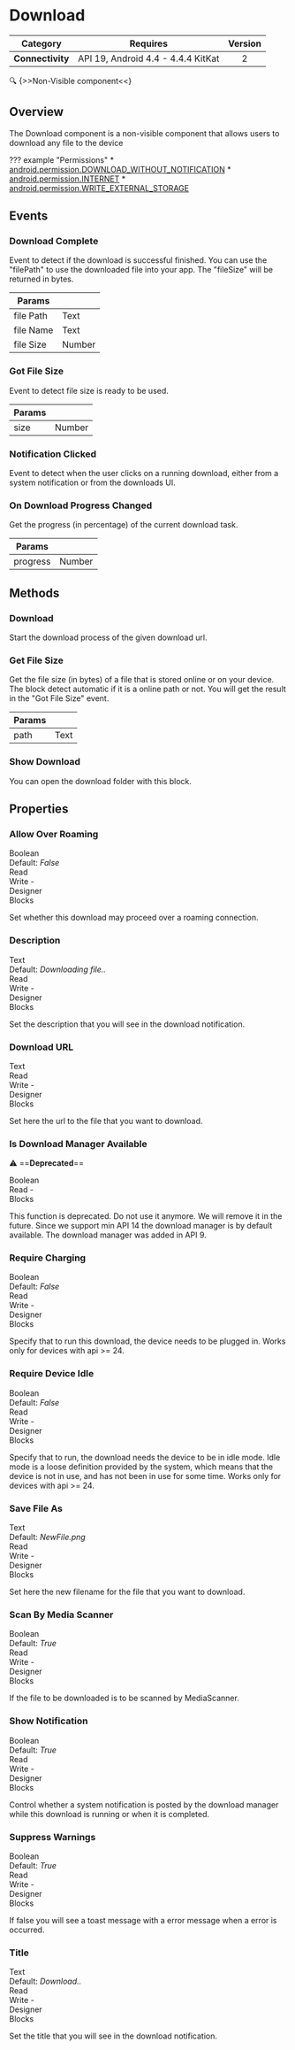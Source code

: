 # Download

| Category | Requires | Version |
|:--------:|:-------:|:--------:|
|**Connectivity**|<span class="chip chip-any">API 19, Android 4.4 - 4.4.4 KitKat</span>|<span class="chip chip-number">2</span>|

:mag: {>>Non-Visible component<<}

## Overview

The Download component is a non-visible component that allows users to download any file to the device

??? example "Permissions"
    * [android.permission.DOWNLOAD_WITHOUT_NOTIFICATION](https://developer.android.com/reference/android/Manifest.permission.html#DOWNLOAD_WITHOUT_NOTIFICATION)
    * [android.permission.INTERNET](https://developer.android.com/reference/android/Manifest.permission.html#INTERNET)
    * [android.permission.WRITE_EXTERNAL_STORAGE](https://developer.android.com/reference/android/Manifest.permission.html#WRITE_EXTERNAL_STORAGE)

## Events

### Download Complete

Event to detect if the download is successful finished. You can use the "filePath" to use the downloaded file into your app. The "fileSize" will be returned in bytes.

<div class="block" ai2-block="event" not-rendered="true" value="%7B%22componentName%22:%20%22Download%22,%20%22name%22:%20%22Download%20Complete%22,%20%22param%22:%20%5B%22file%20Path%22,%20%22file%20Name%22,%20%22file%20Size%22%5D%7D"></div>

| Params | []() |
|--------|------|
|file Path|<span class="chip chip-text">Text</span>|
|file Name|<span class="chip chip-text">Text</span>|
|file Size|<span class="chip chip-number">Number</span>|

### Got File Size

Event to detect file size is ready to be used.

<div class="block" ai2-block="event" not-rendered="true" value="%7B%22componentName%22:%20%22Download%22,%20%22name%22:%20%22Got%20File%20Size%22,%20%22param%22:%20%5B%22size%22%5D%7D"></div>

| Params | []() |
|--------|------|
|size|<span class="chip chip-number">Number</span>|

### Notification Clicked

Event to detect when the user clicks on a running download, either from a system notification or from the downloads UI.

<div class="block" ai2-block="event" not-rendered="true" value="%7B%22componentName%22:%20%22Download%22,%20%22name%22:%20%22Notification%20Clicked%22,%20%22param%22:%20%5B%5D%7D"></div>

### On Download Progress Changed

Get the progress (in percentage) of the current download task.

<div class="block" ai2-block="event" not-rendered="true" value="%7B%22componentName%22:%20%22Download%22,%20%22name%22:%20%22On%20Download%20Progress%20Changed%22,%20%22param%22:%20%5B%22progress%22%5D%7D"></div>

| Params | []() |
|--------|------|
|progress|<span class="chip chip-number">Number</span>|

## Methods

### Download

Start the download process of the given download url.

<div class="block" ai2-block="method" not-rendered="true" value="%7B%22componentName%22:%20%22Download%22,%20%22name%22:%20%22Download%22,%20%22output%22:%20false,%20%22param%22:%20%5B%5D%7D"></div>

### Get File Size

Get the file size (in bytes) of a file that is stored online or on your device. The block detect automatic if it is a online path or not. You will get the result in the "Got File Size" event.

<div class="block" ai2-block="method" not-rendered="true" value="%7B%22componentName%22:%20%22Download%22,%20%22name%22:%20%22Get%20File%20Size%22,%20%22output%22:%20false,%20%22param%22:%20%5B%22path%22%5D%7D"></div>

| Params | []() |
|--------|------|
|path|<span class="chip chip-text">Text</span>|

### Show Download

You can open the download folder with this block.

<div class="block" ai2-block="method" not-rendered="true" value="%7B%22componentName%22:%20%22Download%22,%20%22name%22:%20%22Show%20Download%22,%20%22output%22:%20false,%20%22param%22:%20%5B%5D%7D"></div>

## Properties

### Allow Over Roaming

<span style="user-select: none; white-space:pre-wrap;"><span class="chip chip-boolean">Boolean</span> <span class="chip chip-boolean">Default: <i>False</i></span>          <span class="chip chip-rw">Read</span> <span class="chip chip-rw">Write</span> - <span class="chip chip-bd">Designer</span> <span class="chip chip-bd">Blocks</span>&#32;</span>

Set whether this download may proceed over a roaming connection.

<div class="block" ai2-block="property" not-rendered="true" value="%7B%22componentName%22:%20%22Download%22,%20%22name%22:%20%22Allow%20Over%20Roaming%22,%20%22getter%22:%20true%7D"></div>
<div class="block" ai2-block="property" not-rendered="true" value="%7B%22componentName%22:%20%22Download%22,%20%22name%22:%20%22Allow%20Over%20Roaming%22,%20%22getter%22:%20false%7D"></div>

### Description

<span style="user-select: none; white-space:pre-wrap;"><span class="chip chip-text">Text</span> <span class="chip chip-text">Default: <i>Downloading file..</i></span>          <span class="chip chip-rw">Read</span> <span class="chip chip-rw">Write</span> - <span class="chip chip-bd">Designer</span> <span class="chip chip-bd">Blocks</span>&#32;</span>

Set the description that you will see in the download notification.

<div class="block" ai2-block="property" not-rendered="true" value="%7B%22componentName%22:%20%22Download%22,%20%22name%22:%20%22Description%22,%20%22getter%22:%20true%7D"></div>
<div class="block" ai2-block="property" not-rendered="true" value="%7B%22componentName%22:%20%22Download%22,%20%22name%22:%20%22Description%22,%20%22getter%22:%20false%7D"></div>

### Download URL

<span style="user-select: none; white-space:pre-wrap;"><span class="chip chip-text">Text</span>          <span class="chip chip-rw">Read</span> <span class="chip chip-rw">Write</span> - <span class="chip chip-bd">Designer</span> <span class="chip chip-bd">Blocks</span>&#32;</span>

Set here the url to the file that you want to download.

<div class="block" ai2-block="property" not-rendered="true" value="%7B%22componentName%22:%20%22Download%22,%20%22name%22:%20%22Download%20URL%22,%20%22getter%22:%20true%7D"></div>
<div class="block" ai2-block="property" not-rendered="true" value="%7B%22componentName%22:%20%22Download%22,%20%22name%22:%20%22Download%20URL%22,%20%22getter%22:%20false%7D"></div>

### Is Download Manager Available

:warning: ==**Deprecated**==

<span style="user-select: none; white-space:pre-wrap;"><span class="chip chip-boolean">Boolean</span>          <span class="chip chip-rw">Read</span> - <span class="chip chip-bd">Blocks</span>&#32;</span>

This function is deprecated. Do not use it anymore. We will remove it in the future. Since we support min API 14 the download manager is by default available. The download manager was added in API 9.

<div class="block" ai2-block="property" not-rendered="true" value="%7B%22componentName%22:%20%22Download%22,%20%22name%22:%20%22Is%20Download%20Manager%20Available%22,%20%22getter%22:%20true%7D"></div>

### Require Charging

<span style="user-select: none; white-space:pre-wrap;"><span class="chip chip-boolean">Boolean</span> <span class="chip chip-boolean">Default: <i>False</i></span>          <span class="chip chip-rw">Read</span> <span class="chip chip-rw">Write</span> - <span class="chip chip-bd">Designer</span> <span class="chip chip-bd">Blocks</span>&#32;</span>

Specify that to run this download, the device needs to be plugged in. Works only for devices with api &gt;= 24.

<div class="block" ai2-block="property" not-rendered="true" value="%7B%22componentName%22:%20%22Download%22,%20%22name%22:%20%22Require%20Charging%22,%20%22getter%22:%20true%7D"></div>
<div class="block" ai2-block="property" not-rendered="true" value="%7B%22componentName%22:%20%22Download%22,%20%22name%22:%20%22Require%20Charging%22,%20%22getter%22:%20false%7D"></div>

### Require Device Idle

<span style="user-select: none; white-space:pre-wrap;"><span class="chip chip-boolean">Boolean</span> <span class="chip chip-boolean">Default: <i>False</i></span>          <span class="chip chip-rw">Read</span> <span class="chip chip-rw">Write</span> - <span class="chip chip-bd">Designer</span> <span class="chip chip-bd">Blocks</span>&#32;</span>

Specify that to run, the download needs the device to be in idle mode. Idle mode is a loose definition provided by the system, which means that the device is not in use, and has not been in use for some time. Works only for devices with api &gt;= 24.

<div class="block" ai2-block="property" not-rendered="true" value="%7B%22componentName%22:%20%22Download%22,%20%22name%22:%20%22Require%20Device%20Idle%22,%20%22getter%22:%20true%7D"></div>
<div class="block" ai2-block="property" not-rendered="true" value="%7B%22componentName%22:%20%22Download%22,%20%22name%22:%20%22Require%20Device%20Idle%22,%20%22getter%22:%20false%7D"></div>

### Save File As

<span style="user-select: none; white-space:pre-wrap;"><span class="chip chip-text">Text</span> <span class="chip chip-text">Default: <i>NewFile.png</i></span>          <span class="chip chip-rw">Read</span> <span class="chip chip-rw">Write</span> - <span class="chip chip-bd">Designer</span> <span class="chip chip-bd">Blocks</span>&#32;</span>

Set here the new filename for the file that you want to download.

<div class="block" ai2-block="property" not-rendered="true" value="%7B%22componentName%22:%20%22Download%22,%20%22name%22:%20%22Save%20File%20As%22,%20%22getter%22:%20true%7D"></div>
<div class="block" ai2-block="property" not-rendered="true" value="%7B%22componentName%22:%20%22Download%22,%20%22name%22:%20%22Save%20File%20As%22,%20%22getter%22:%20false%7D"></div>

### Scan By Media Scanner

<span style="user-select: none; white-space:pre-wrap;"><span class="chip chip-boolean">Boolean</span> <span class="chip chip-boolean">Default: <i>True</i></span>          <span class="chip chip-rw">Read</span> <span class="chip chip-rw">Write</span> - <span class="chip chip-bd">Designer</span> <span class="chip chip-bd">Blocks</span>&#32;</span>

If the file to be downloaded is to be scanned by MediaScanner.

<div class="block" ai2-block="property" not-rendered="true" value="%7B%22componentName%22:%20%22Download%22,%20%22name%22:%20%22Scan%20By%20Media%20Scanner%22,%20%22getter%22:%20true%7D"></div>
<div class="block" ai2-block="property" not-rendered="true" value="%7B%22componentName%22:%20%22Download%22,%20%22name%22:%20%22Scan%20By%20Media%20Scanner%22,%20%22getter%22:%20false%7D"></div>

### Show Notification

<span style="user-select: none; white-space:pre-wrap;"><span class="chip chip-boolean">Boolean</span> <span class="chip chip-boolean">Default: <i>True</i></span>          <span class="chip chip-rw">Read</span> <span class="chip chip-rw">Write</span> - <span class="chip chip-bd">Designer</span> <span class="chip chip-bd">Blocks</span>&#32;</span>

Control whether a system notification is posted by the download manager while this download is running or when it is completed.

<div class="block" ai2-block="property" not-rendered="true" value="%7B%22componentName%22:%20%22Download%22,%20%22name%22:%20%22Show%20Notification%22,%20%22getter%22:%20true%7D"></div>
<div class="block" ai2-block="property" not-rendered="true" value="%7B%22componentName%22:%20%22Download%22,%20%22name%22:%20%22Show%20Notification%22,%20%22getter%22:%20false%7D"></div>

### Suppress Warnings

<span style="user-select: none; white-space:pre-wrap;"><span class="chip chip-boolean">Boolean</span> <span class="chip chip-boolean">Default: <i>True</i></span>          <span class="chip chip-rw">Read</span> <span class="chip chip-rw">Write</span> - <span class="chip chip-bd">Designer</span> <span class="chip chip-bd">Blocks</span>&#32;</span>

If false you will see a toast message with a error message when a error is occurred.

<div class="block" ai2-block="property" not-rendered="true" value="%7B%22componentName%22:%20%22Download%22,%20%22name%22:%20%22Suppress%20Warnings%22,%20%22getter%22:%20true%7D"></div>
<div class="block" ai2-block="property" not-rendered="true" value="%7B%22componentName%22:%20%22Download%22,%20%22name%22:%20%22Suppress%20Warnings%22,%20%22getter%22:%20false%7D"></div>

### Title

<span style="user-select: none; white-space:pre-wrap;"><span class="chip chip-text">Text</span> <span class="chip chip-text">Default: <i>Download..</i></span>          <span class="chip chip-rw">Read</span> <span class="chip chip-rw">Write</span> - <span class="chip chip-bd">Designer</span> <span class="chip chip-bd">Blocks</span>&#32;</span>

Set the title that you will see in the download notification.

<div class="block" ai2-block="property" not-rendered="true" value="%7B%22componentName%22:%20%22Download%22,%20%22name%22:%20%22Title%22,%20%22getter%22:%20true%7D"></div>
<div class="block" ai2-block="property" not-rendered="true" value="%7B%22componentName%22:%20%22Download%22,%20%22name%22:%20%22Title%22,%20%22getter%22:%20false%7D"></div>
